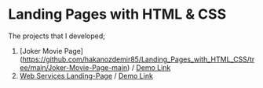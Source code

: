 # Landing Pages with HTML & CSS

The projects that I developed; <br>
1.  [Joker Movie Page] (https://github.com/hakanozdemir85/Landing_Pages_with_HTML_CSS/tree/main/Joker-Movie-Page-main) / [Demo Link](https://htmlpreview.github.io/?https://github.com/HakanOzdemir85/5_JavaScript-30-Days-Challenge/blob/main/01%20-%20JavaScript%20Drum%20Kit/index.html)
2.  [Web Services Landing-Page](https://github.com/hakanozdemir85/JavaScript-30-Days-Challenge/tree/main/02%20-%20JS%20and%20CSS%20Clock) / [Demo Link](https://htmlpreview.github.io/?https://github.com/HakanOzdemir85/5_JavaScript-30-Days-Challenge/blob/main/02%20-%20JS%20and%20CSS%20Clock/index.html)
